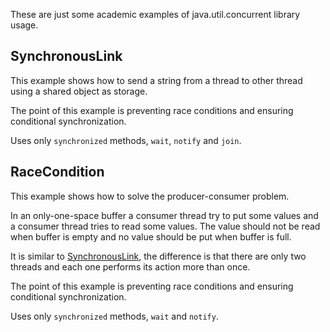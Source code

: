 These are just some academic examples of java.util.concurrent library usage.

## SynchronousLink

This example shows how to send a string from a thread to other thread using a shared object as storage.

The point of this example is preventing race conditions and ensuring conditional synchronization.

Uses only ```synchronized``` methods, ```wait```, ```notify``` and ```join```.

## RaceCondition

This example shows how to solve the producer-consumer problem. 

In an only-one-space buffer a consumer thread try to put some values and a consumer thread tries to read some values. The value should not be read when buffer is empty and no value should be put when buffer is full.

It is similar to [SynchronousLink][1], the difference is that there are only two threads and each one performs its action more than once.

The point of this example is preventing race conditions and ensuring 
conditional synchronization.

Uses only ```synchronized``` methods, ```wait``` and ```notify```.

[1]: #synchronouslink "Synchronous Link"